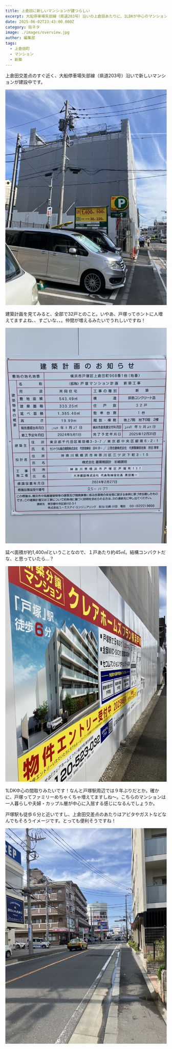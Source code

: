 ```yaml
---
title: 上倉田に新しいマンションが建つらしい
excerpt: 大船停車場矢部線（県道203号）沿いの上倉田あたりに、1LDKが中心のマンションができるみたい。
date: 2025-06-02T23:43:00.000Z
category: 街ネタ
image: ./images/overview.jpg
author: 編集部
tags:
  - 上倉田町
  - マンション
  - 新築
---
```

上倉田交差点のすぐ近く、大船停車場矢部線（県道203号）沿いで新しいマンションが建設中です。

![建設中のマンション](./images/overview.jpg)

建築計画を見てみると、全部で32戸とのこと。いやあ、戸塚ってホントに人増えてますよね、、すごいな、、。仲間が増えるみたいでうれしいですね！



![マンションの建築計画](./images/plan.jpg)



延べ面積が約1,400㎡ということなので、１戸あたり約45㎡。結構コンパクトだな、と思っていたら…？

![マンションの広告](./images/ads.jpg)

1LDK中心の間取りみたいです！なんと戸塚駅周辺では９年ぶりだとか。確かに、戸塚ってファミリーめちゃくちゃ増えてますしね～。こちらのマンションは一人暮らしや夫婦・カップル層が中心に入居する感じになるんでしょうか。



戸塚駅も徒歩６分と近いですし、上倉田交差点のあたりはアピタやガストなどなんでもそろうイメージです。とっても便利そうですね！

![マンションの前の様子](./images/road.jpg)
